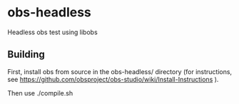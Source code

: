 # obs-headless
Headless obs test using libobs

## Building
First, install obs from source in the obs-headless/ directory (for instructions, see https://github.com/obsproject/obs-studio/wiki/Install-Instructions ).

Then use ./compile.sh
